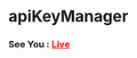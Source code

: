 # apiKeyManager


### See You : <a style="color:red;" href="https://randweb.github.io/apiKeyManager/">Live</a>
